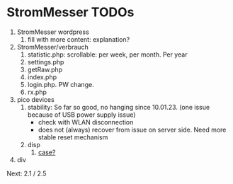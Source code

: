 # StromMesser TODOs

1. StromMesser wordpress
   1. fill with more content: explanation?   
2. StromMesser/verbrauch
   1. statistic.php: scrollable: per week, per month. Per year
   1. settings.php
   1. getRaw.php
   1. index.php
   1. login.php. PW change.
   1. rx.php
3. pico devices
   1. stability: So far so good, no hanging since 10.01.23. (one issue because of USB power supply issue)
      * check with WLAN disconnection
      * does not (always) recover from issue on server side. Need more stable reset mechanism
   1. disp
      1. [case?][lnkCase]
4. div


Next:  2.1 / 2.5


[lnkCase]: https://www.thingiverse.com/thing:4767008

